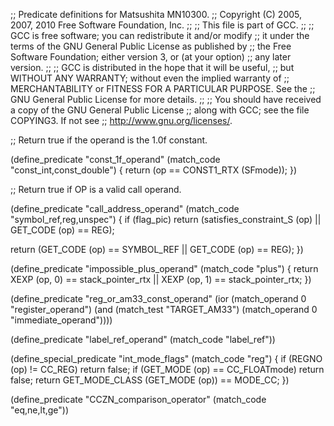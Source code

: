 ;; Predicate definitions for Matsushita MN10300.
;; Copyright (C) 2005, 2007, 2010 Free Software Foundation, Inc.
;;
;; This file is part of GCC.
;;
;; GCC is free software; you can redistribute it and/or modify
;; it under the terms of the GNU General Public License as published by
;; the Free Software Foundation; either version 3, or (at your option)
;; any later version.
;;
;; GCC is distributed in the hope that it will be useful,
;; but WITHOUT ANY WARRANTY; without even the implied warranty of
;; MERCHANTABILITY or FITNESS FOR A PARTICULAR PURPOSE.  See the
;; GNU General Public License for more details.
;;
;; You should have received a copy of the GNU General Public License
;; along with GCC; see the file COPYING3.  If not see
;; <http://www.gnu.org/licenses/>.

;; Return true if the operand is the 1.0f constant.

(define_predicate "const_1f_operand"
  (match_code "const_int,const_double")
{
  return (op == CONST1_RTX (SFmode));
})

;; Return true if OP is a valid call operand.

(define_predicate "call_address_operand"
  (match_code "symbol_ref,reg,unspec")
{
  if (flag_pic)
    return (satisfies_constraint_S (op) || GET_CODE (op) == REG);

  return (GET_CODE (op) == SYMBOL_REF || GET_CODE (op) == REG);
})

(define_predicate "impossible_plus_operand"
  (match_code "plus")
{
  return XEXP (op, 0) == stack_pointer_rtx
      || XEXP (op, 1) == stack_pointer_rtx;
})

(define_predicate "reg_or_am33_const_operand"
  (ior (match_operand 0 "register_operand")
       (and (match_test "TARGET_AM33")
	    (match_operand 0 "immediate_operand"))))

(define_predicate "label_ref_operand"
  (match_code "label_ref"))

(define_special_predicate "int_mode_flags"
  (match_code "reg")
{
  if (REGNO (op) != CC_REG)
    return false;
  if (GET_MODE (op) == CC_FLOATmode)
    return false;
  return GET_MODE_CLASS (GET_MODE (op)) == MODE_CC;
})

(define_predicate "CCZN_comparison_operator"
  (match_code "eq,ne,lt,ge"))
